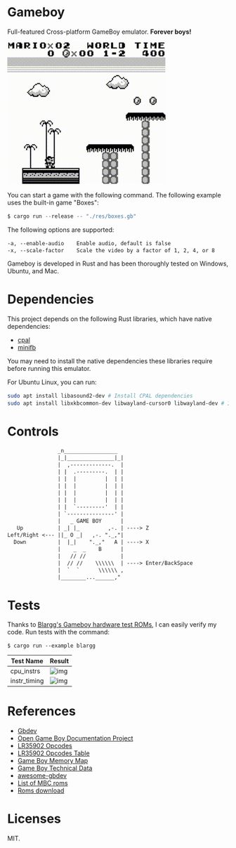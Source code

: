 # Gameboy

Full-featured Cross-platform GameBoy emulator. **Forever boys!**

![sample.gif](./res/imgs/sample.gif)

You can start a game with the following command. The following example uses the built-in game "Boxes":

```s
$ cargo run --release -- "./res/boxes.gb"
```

The following options are supported:

```text
-a, --enable-audio    Enable audio, default is false
-x, --scale-factor    Scale the video by a factor of 1, 2, 4, or 8
```

Gameboy is developed in Rust and has been thoroughly tested on Windows, Ubuntu, and Mac.

# Dependencies

This project depends on the following Rust libraries, which have native dependencies:

- [cpal](https://github.com/RustAudio/cpal)
- [minifb](https://github.com/emoon/rust_minifb)

You may need to install the native dependencies these libraries require before running this emulator.

For Ubuntu Linux, you can run:

```sh
sudo apt install libasound2-dev # Install CPAL dependencies
sudo apt install libxkbcommon-dev libwayland-cursor0 libwayland-dev # Install MiniFB dependencies
```

# Controls

```
                _n_________________
                |_|_______________|_|
                |  ,-------------.  |
                | |  .---------.  | |
                | |  |         |  | |
                | |  |         |  | |
                | |  |         |  | |
                | |  |         |  | |
                | |  `---------'  | |
                | `---------------' |
                |   _ GAME BOY      |
   Up           | _| |_         ,-. | ----> Z
Left/Right <--- ||_ O _|   ,-. "._,"|
  Down          |  |_|    "._,"   A | ----> X
                |    _  _    B      |
                |   // //           |
                |  // //    \\\\\\  | ----> Enter/BackSpace
                |  `  `      \\\\\\ ,
                |________...______,"
```

# Tests

Thanks to [Blargg's Gameboy hardware test ROMs](https://github.com/retrio/gb-test-roms), I can easily verify my code. Run tests with the command:

```
$ cargo run --example blargg
```

| Test Name    | Result                              |
|--------------|-------------------------------------|
| cpu_instrs   | ![img](./res/imgs/cpu_instrs.png)   |
| instr_timing | ![img](./res/imgs/instr_timing.png) |

# References

- [Gbdev](http://gbdev.gg8.se/wiki/articles/Main_Page)
- [Open Game Boy Documentation Project](https://mgba-emu.github.io/gbdoc/)
- [LR35902 Opcodes](https://rednex.github.io/rgbds/gbz80.7.html)
- [LR35902 Opcodes Table](http://www.pastraiser.com/cpu/gameboy/gameboy_opcodes.html)
- [Game Boy Memory Map](http://gameboy.mongenel.com/dmg/asmmemmap.html)
- [Game Boy Technical Data](http://bgb.bircd.org/pandocs.htm)
- [awesome-gbdev](https://github.com/gbdev/awesome-gbdev)
- [List of MBC roms](https://ladecadence.net/trastero/listado%20juegos%20gameboy.html)
- [Roms download](http://romhustler.net/roms/gbc/number)

# Licenses

MIT.

